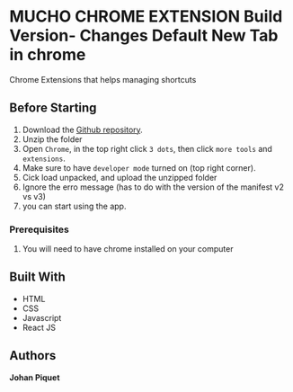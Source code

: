 # MUCHO CHROME EXTENSION Build Version- Changes Default New Tab in chrome
Chrome Extensions that helps managing shortcuts 

## Before Starting
1. Download the [Github repository](https://github.com/JohPik/mucho-chrome-extension-build/archive/refs/heads/main.zip).
2. Unzip the folder
3. Open `Chrome`, in the top right click `3 dots`, then click `more tools` and `extensions`.
4. Make sure to have `developer mode` turned on (top right corner).
5. Cick load unpacked, and upload the unzipped folder
6. Ignore the erro message (has to do with the version of the manifest v2 vs v3)
7. you can start using the app. 

### Prerequisites
1. You will need to have chrome installed on your computer

## Built With
* HTML
* CSS
* Javascript
* React JS

## Authors
**Johan Piquet**
